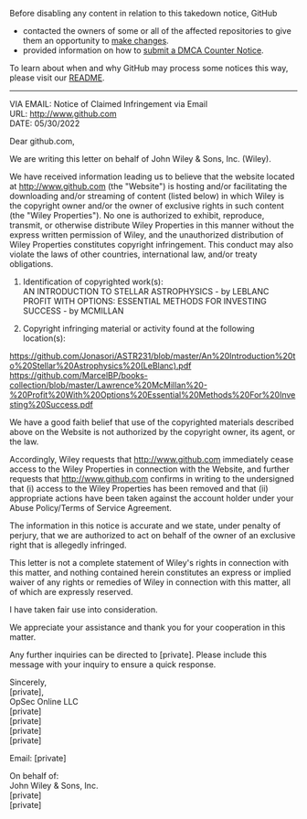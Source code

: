 Before disabling any content in relation to this takedown notice, GitHub
- contacted the owners of some or all of the affected repositories to give them an opportunity to [make changes](https://docs.github.com/en/github/site-policy/dmca-takedown-policy#a-how-does-this-actually-work).
- provided information on how to [submit a DMCA Counter Notice](https://docs.github.com/en/articles/guide-to-submitting-a-dmca-counter-notice).

To learn about when and why GitHub may process some notices this way, please visit our [README](https://github.com/github/dmca/blob/master/README.md#anatomy-of-a-takedown-notice).

---

VIA EMAIL: Notice of Claimed Infringement via Email  
URL: http://www.github.com  
DATE: 05/30/2022

Dear github.com,

We are writing this letter on behalf of John Wiley & Sons, Inc. (Wiley).

We have received information leading us to believe that the website located at http://www.github.com (the "Website") is hosting and/or facilitating the downloading and/or streaming of content (listed below) in which Wiley is the copyright owner and/or the owner of exclusive rights in such content (the "Wiley Properties"). No one is authorized to exhibit, reproduce, transmit, or otherwise distribute Wiley Properties in this manner without the express written permission of Wiley, and the unauthorized distribution of Wiley Properties constitutes copyright infringement. This conduct may also violate the laws of other countries, international law, and/or treaty obligations.

1. Identification of copyrighted work(s):  
AN INTRODUCTION TO STELLAR ASTROPHYSICS - by LEBLANC  
PROFIT WITH OPTIONS: ESSENTIAL METHODS FOR INVESTING SUCCESS - by MCMILLAN

2. Copyright infringing material or activity found at the following location(s):

https://github.com/Jonasori/ASTR231/blob/master/An%20Introduction%20to%20Stellar%20Astrophysics%20(LeBlanc).pdf  
https://github.com/MarcelBP/books-collection/blob/master/Lawrence%20McMillan%20-%20Profit%20With%20Options%20Essential%20Methods%20For%20Investing%20Success.pdf

We have a good faith belief that use of the copyrighted materials described above on the Website is not authorized by the copyright owner, its agent, or the law.

Accordingly, Wiley requests that http://www.github.com immediately cease access to the Wiley Properties in connection with the Website, and further requests that http://www.github.com confirms in writing to the undersigned that (i) access to the Wiley Properties has been removed and that (ii) appropriate actions have been taken against the account holder under your Abuse Policy/Terms of Service Agreement.

The information in this notice is accurate and we state, under penalty of perjury, that we are authorized to act on behalf of the owner of an exclusive right that is allegedly infringed.

This letter is not a complete statement of Wiley's rights in connection with this matter, and nothing contained herein constitutes an express or implied waiver of any rights or remedies of Wiley in connection with this matter, all of which are expressly reserved.

I have taken fair use into consideration.

We appreciate your assistance and thank you for your cooperation in this matter.

Any further inquiries can be directed to [private]. Please include this message with your inquiry to ensure a quick response.

Sincerely,  
[private],  
OpSec Online LLC  
[private]  
[private]  
[private]  
[private]  

Email: [private]  

On behalf of:  
John Wiley & Sons, Inc.  
[private]  
[private]  
